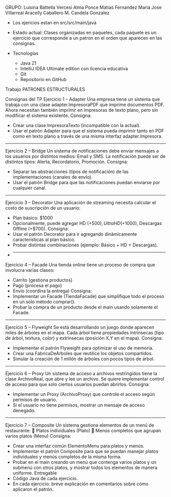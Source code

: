
GRUPO:  Luisina Battella Vercesi 
        Alma Ponce
        Matias Fernandez 
        Maria Jose Villarreal
        Aracelly Caballero
        M. Candela Gonzalez 

- Los ejericios estan en src/src/main/java
- Estado actual: Clases organizadas en paquetes, cada paquete es un ejercicio que corresponde a un patron en el orden
  que aparecen en las consignas.

- Tecnologías
    * Java 21
    * IntelliJ IDEA Ultimate edition con licencia educativa
    * Git
    * Repositorio en GitHub

  
Trabajo PATRONES ESTRUCTURALES

Consignas del TP
Ejercicio 1 – Adapter
Una empresa tiene un sistema que trabaja con una clase adapter.ImpresoraPDF que imprime
documentos PDF.
Ahora necesitan también imprimir en impresoras de texto plano, pero sin modificar el
sistema existente.
Consigna:
*  Crear una clase ImpresoraTexto (incompatible con la actual).
*  Usar el patrón Adapter para que el sistema pueda imprimir tanto en PDF como en texto plano a través de una misma interfaz adapter.Impresora.
 ___________________________________
Ejercicio 2 – Bridge
Un sistema de notificaciones debe enviar mensajes a los usuarios por distintos medios:
Email y SMS.
La notificación puede ser de distintos tipos: Alerta, Recordatorio, Promoción.
Consigna:
* Separar las abstracciones (tipos de notificación) de las implementaciones (canales de envío).
* Usar el patrón Bridge para que las notificaciones puedan enviarse por cualquier canal.
 ____________________________________
Ejercicio 3 – Decorator
Una aplicación de streaming necesita calcular el costo de suscripción de un usuario:
* Plan básico: $1000
*  Opcionalmente, puede agregar HD (+$500), UltraHD (+$1000), Descargas
Offline (+$700).
Consigna:
*  Usar el patrón Decorator para ir agregando dinámicamente características al plan básico.
* Probar distintas combinaciones (ejemplo: Básico + HD + Descargas).
* ___________________________________
Ejercicio 4 – Facade
Una tienda online tiene un proceso de compra que involucra varias clases:
* Carrito (gestiona productos)
* Pago (procesa el pago)
* Envio (coordina la entrega)
Consigna:
* Implementar un Facade (TiendaFacade) que simplifique todo el proceso en un
solo método comprar().
* Probar la compra de un producto desde el main usando solamente el Facade.
______________________________________
Ejercicio 5 – Flyweight
Se está desarrollando un juego donde aparecen miles de árboles en el mapa.
Cada árbol tiene propiedades intrínsecas (tipo de árbol, textura, color) y extrínsecas (posición X,Y en el mapa).
Consigna:
* Implementar el patrón Flyweight para optimizar el uso de memoria.
* Crear una FabricaDeArboles que reutilice los objetos compartidos.
* Simular la creación de 1 millón de árboles con pocos tipos de árbol.
____________________________________
Ejercicio 6 – Proxy
Un sistema de acceso a archivos restringidos tiene la clase ArchivoReal, que abre y lee
un archivo.
Se quiere implementar control de acceso para que solo ciertos usuarios puedan abrirlos.
Consigna:
* Implementar un Proxy (ArchivoProxy) que controle el acceso según permisos
de usuario.
* Si el usuario no tiene permisos, mostrar un mensaje de acceso denegado.
___________________________________
Ejercicio 7 – Composite
Un sistema gestiona elementos de un menú de restaurante:
 Platos individuales (Plato)
 Menús completos que agrupan varios platos (Menu)
Consigna:
* Crear una interfaz común ElementoMenu para platos y menús.
* Implementar el patrón Composite para que se puedan manejar platos
individuales y menús completos de la misma forma.
* Probar en el main creando un menú que contenga varios platos y un submenú
con otros platos, y mostrar todos los elementos de manera uniforme.
Entregable
* Código Java de cada ejercicio.
* En cada ejercicio: breve explicación en comentarios sobre cómo aplicaron el patrón.



